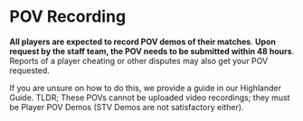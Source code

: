 # POV Recording
**All players are expected to record POV demos of their matches**. **Upon request by the staff team, the POV needs to be submitted within 48 hours**. Reports of a player cheating or other disputes may also get your POV requested.

If you are unsure on how to do this, we provide a guide in our Highlander Guide. TLDR; These POVs cannot be uploaded video recordings; they must be Player POV Demos (STV Demos are not satisfactory either).